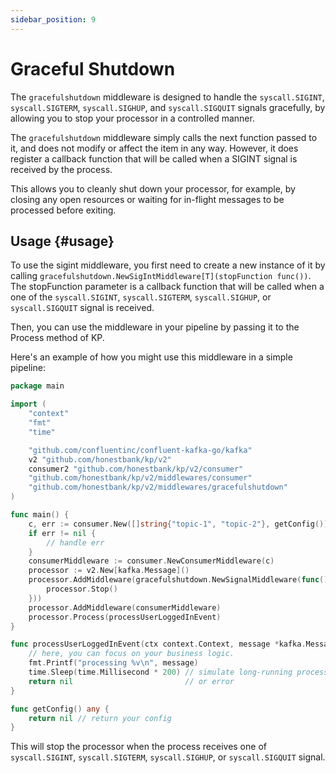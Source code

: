 ```yaml
---
sidebar_position: 9
---
```

# Graceful Shutdown
The `gracefulshutdown` middleware is designed to handle the `syscall.SIGINT`, `syscall.SIGTERM`, `syscall.SIGHUP`, and `syscall.SIGQUIT` signals gracefully, by allowing you to stop your processor in a controlled manner.

The `gracefulshutdown` middleware simply calls the next function passed to it, and does not modify or affect the item in any way. However, it does register a callback function that will be called when a SIGINT signal is received by the process.

This allows you to cleanly shut down your processor, for example, by closing any open resources or waiting for in-flight messages to be processed before exiting.

## Usage {#usage}
To use the sigint middleware, you first need to create a new instance of it by calling `gracefulshutdown.NewSigIntMiddleware[T](stopFunction func())`. The stopFunction parameter is a callback function that will be called when a one of the `syscall.SIGINT`, `syscall.SIGTERM`, `syscall.SIGHUP`, or `syscall.SIGQUIT` signal is received.

Then, you can use the middleware in your pipeline by passing it to the Process method of KP.

Here's an example of how you might use this middleware in a simple pipeline:

```go
package main

import (
	"context"
	"fmt"
	"time"

	"github.com/confluentinc/confluent-kafka-go/kafka"
	v2 "github.com/honestbank/kp/v2"
	consumer2 "github.com/honestbank/kp/v2/consumer"
	"github.com/honestbank/kp/v2/middlewares/consumer"
	"github.com/honestbank/kp/v2/middlewares/gracefulshutdown"
)

func main() {
	c, err := consumer.New([]string{"topic-1", "topic-2"}, getConfig())
	if err != nil {
		// handle err
	}
	consumerMiddleware := consumer.NewConsumerMiddleware(c)
	processor := v2.New[kafka.Message]()
	processor.AddMiddleware(gracefulshutdown.NewSignalMiddleware(func() {
		processor.Stop()
	}))
	processor.AddMiddleware(consumerMiddleware)
	processor.Process(processUserLoggedInEvent)
}

func processUserLoggedInEvent(ctx context.Context, message *kafka.Message) error {
	// here, you can focus on your business logic.
	fmt.Printf("processing %v\n", message)
	time.Sleep(time.Millisecond * 200) // simulate long-running process
	return nil                         // or error
}

func getConfig() any {
	return nil // return your config
}
```
This will stop the processor when the process receives one of `syscall.SIGINT`, `syscall.SIGTERM`, `syscall.SIGHUP`, or `syscall.SIGQUIT` signal.
